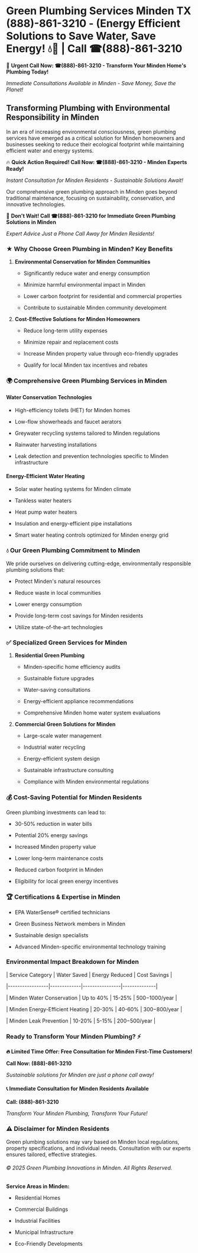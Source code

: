 # Green Plumbing Services Minden TX (888)-861-3210 - (Energy Efficient Solutions to Save Water, Save Energy! 💧🌿 | Call ☎(888)-861-3210

🚨 **Urgent Call Now: ☎(888)-861-3210 - Transform Your Minden Home's Plumbing Today!**
*Immediate Consultations Available in Minden - Save Money, Save the Planet!*

## Transforming Plumbing with Environmental Responsibility in Minden

In an era of increasing environmental consciousness, green plumbing services have emerged as a critical solution for Minden homeowners and businesses seeking to reduce their ecological footprint while maintaining efficient water and energy systems. 

🔥 **Quick Action Required! Call Now: ☎(888)-861-3210 - Minden Experts Ready!**
*Instant Consultation for Minden Residents - Sustainable Solutions Await!*

Our comprehensive green plumbing approach in Minden goes beyond traditional maintenance, focusing on sustainability, conservation, and innovative technologies.

🚨 **Don't Wait! Call ☎(888)-861-3210 for Immediate Green Plumbing Solutions in Minden**
*Expert Advice Just a Phone Call Away for Minden Residents!*

### ★ Why Choose Green Plumbing in Minden? Key Benefits

1. **Environmental Conservation for Minden Communities** 
   - Significantly reduce water and energy consumption
   - Minimize harmful environmental impact in Minden
   - Lower carbon footprint for residential and commercial properties
   - Contribute to sustainable Minden community development

2. **Cost-Effective Solutions for Minden Homeowners** 
   - Reduce long-term utility expenses
   - Minimize repair and replacement costs
   - Increase Minden property value through eco-friendly upgrades
   - Qualify for local Minden tax incentives and rebates

### 🌍 Comprehensive Green Plumbing Services in Minden

#### Water Conservation Technologies
- High-efficiency toilets (HET) for Minden homes
- Low-flow showerheads and faucet aerators
- Greywater recycling systems tailored to Minden regulations
- Rainwater harvesting installations
- Leak detection and prevention technologies specific to Minden infrastructure

#### Energy-Efficient Water Heating
- Solar water heating systems for Minden climate
- Tankless water heaters
- Heat pump water heaters
- Insulation and energy-efficient pipe installations
- Smart water heating controls optimized for Minden energy grid

### 💧 Our Green Plumbing Commitment to Minden

We pride ourselves on delivering cutting-edge, environmentally responsible plumbing solutions that:
- Protect Minden's natural resources
- Reduce waste in local communities
- Lower energy consumption
- Provide long-term cost savings for Minden residents
- Utilize state-of-the-art technologies

### ✅ Specialized Green Services for Minden

1. **Residential Green Plumbing**
   - Minden-specific home efficiency audits
   - Sustainable fixture upgrades
   - Water-saving consultations
   - Energy-efficient appliance recommendations
   - Comprehensive Minden home water system evaluations

2. **Commercial Green Solutions for Minden**
   - Large-scale water management
   - Industrial water recycling
   - Energy-efficient system design
   - Sustainable infrastructure consulting
   - Compliance with Minden environmental regulations

### 💰 Cost-Saving Potential for Minden Residents

Green plumbing investments can lead to:
- 30-50% reduction in water bills
- Potential 20% energy savings
- Increased Minden property value
- Lower long-term maintenance costs
- Reduced carbon footprint in Minden
- Eligibility for local green energy incentives

### 🏆 Certifications & Expertise in Minden

- EPA WaterSense® certified technicians
- Green Business Network members in Minden
- Sustainable design specialists
- Advanced Minden-specific environmental technology training

### Environmental Impact Breakdown for Minden

| Service Category | Water Saved | Energy Reduced | Cost Savings |
|-----------------|-------------|----------------|--------------|
| Minden Water Conservation | Up to 40% | 15-25% | $500-$1000/year |
| Minden Energy-Efficient Heating | 20-30% | 40-60% | $300-$800/year |
| Minden Leak Prevention | 10-20% | 5-15% | $200-$500/year |

### Ready to Transform Your Minden Plumbing? ⚡

**🔥 Limited Time Offer: Free Consultation for Minden First-Time Customers!**

**Call Now: (888)-861-3210**
*Sustainable solutions for Minden are just a phone call away!*

#### 📞 Immediate Consultation for Minden Residents Available

**Call: (888)-861-3210**
*Transform Your Minden Plumbing, Transform Your Future!*

### ⚠️ Disclaimer for Minden Residents

Green plumbing solutions may vary based on Minden local regulations, property specifications, and individual needs. Consultation with our experts ensures tailored, effective strategies.

###### © 2025 Green Plumbing Innovations in Minden. All Rights Reserved.

**Service Areas in Minden:** 
- Residential Homes
- Commercial Buildings
- Industrial Facilities
- Municipal Infrastructure
- Eco-Friendly Developments